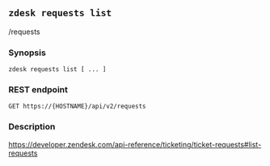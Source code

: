 ## `zdesk requests list`

/requests

### Synopsis

    zdesk requests list [ ... ]

### REST endpoint

    GET https://{HOSTNAME}/api/v2/requests

### Description

https://developer.zendesk.com/api-reference/ticketing/ticket-requests#list-requests

